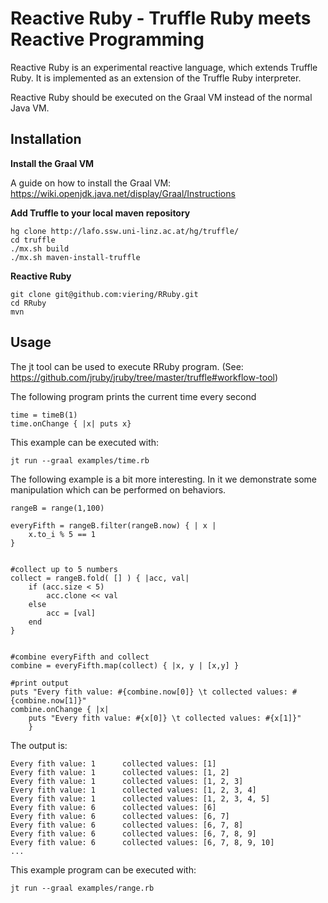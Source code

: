 # Reactive Ruby - Truffle Ruby meets Reactive Programming

Reactive Ruby is an experimental reactive language, which extends Truffle Ruby. It is implemented as an extension of the Truffle Ruby interpreter.

Reactive Ruby should be executed on the Graal VM instead of the normal Java VM.


## Installation

**Install the Graal VM**

A guide on how to install the Graal VM:
https://wiki.openjdk.java.net/display/Graal/Instructions

**Add Truffle to your local maven repository**
```
hg clone http://lafo.ssw.uni-linz.ac.at/hg/truffle/
cd truffle
./mx.sh build
./mx.sh maven-install-truffle
```

**Reactive Ruby**
```
git clone git@github.com:viering/RRuby.git
cd RRuby
mvn
```
## Usage

The jt tool can be used to execute RRuby program. 
(See: https://github.com/jruby/jruby/tree/master/truffle#workflow-tool)


The following program prints the current time every second
```hg 
time = timeB(1) 
time.onChange { |x| puts x}
```
This example can be executed with:
```
jt run --graal examples/time.rb
```

The following example is a bit more interesting. 
In it we demonstrate some manipulation which can be performed on behaviors.

```
rangeB = range(1,100)

everyFifth = rangeB.filter(rangeB.now) { | x |
	x.to_i % 5 == 1
}


#collect up to 5 numbers
collect = rangeB.fold( [] ) { |acc, val|
	if (acc.size < 5)
		acc.clone << val
	else
		acc = [val]
	end
}


#combine everyFifth and collect
combine = everyFifth.map(collect) { |x, y | [x,y] }

#print output
puts "Every fith value: #{combine.now[0]} \t collected values: #{combine.now[1]}"
combine.onChange { |x|
	puts "Every fith value: #{x[0]} \t collected values: #{x[1]}"
	}

```

The output is:

```
Every fith value: 1 	 collected values: [1]
Every fith value: 1 	 collected values: [1, 2]
Every fith value: 1 	 collected values: [1, 2, 3]
Every fith value: 1 	 collected values: [1, 2, 3, 4]
Every fith value: 1 	 collected values: [1, 2, 3, 4, 5]
Every fith value: 6 	 collected values: [6]
Every fith value: 6 	 collected values: [6, 7]
Every fith value: 6 	 collected values: [6, 7, 8]
Every fith value: 6 	 collected values: [6, 7, 8, 9]
Every fith value: 6 	 collected values: [6, 7, 8, 9, 10]
...
```
This example program can be executed with:
```
jt run --graal examples/range.rb
```


